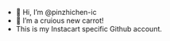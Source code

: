 - 👋 Hi, I’m @pinzhichen-ic
- 👀 I’m a cruious new carrot!
- This is my Instacart specific Github account.

<!---
pinzhichen-ic/pinzhichen-ic is a ✨ special ✨ repository because its `README.md` (this file) appears on your GitHub profile.
You can click the Preview link to take a look at your changes.
--->

